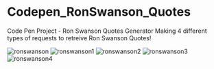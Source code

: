 # Codepen_RonSwanson_Quotes
Code Pen Project - Ron Swanson Quotes Generator 
Making 4 different types of requests to retreive Ron Swanson Quotes!

![ronswanson](https://user-images.githubusercontent.com/27201449/39159990-ae28392e-471d-11e8-9ab5-cc8b9c9a7f86.PNG)
![ronswanson1](https://user-images.githubusercontent.com/27201449/39159992-ae592a7a-471d-11e8-8031-8b214773294a.PNG)
![ronswanson2](https://user-images.githubusercontent.com/27201449/39159993-ae776f76-471d-11e8-8e3b-e2cfdae2b406.PNG)
![ronswanson3](https://user-images.githubusercontent.com/27201449/39159995-ae98146a-471d-11e8-9e89-4e55e0de64ef.PNG)
![ronswanson4](https://user-images.githubusercontent.com/27201449/39159996-aeb49bee-471d-11e8-8db3-b6e838a1284e.PNG)
